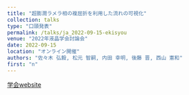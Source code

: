 ```yaml
---
title: "超膨潤ラメラ相の複屈折を利用した流れの可視化"
collection: talks
type: "口頭発表"
permalink: /talks/ja_2022-09-15-ekisyou
venue: "2022年液晶学会討論会"
date: 2022-09-15
location: "オンライン開催"
authors: "佐々木 弘毅, 松元 智嗣, 内田 幸明, 後藤 晋, 西山 憲和"
first: "n"
---
```

<a href="https://jlcs.jp/ekitou/2022/" target="_blank" rel="noopener noreferrer">学会website</a>